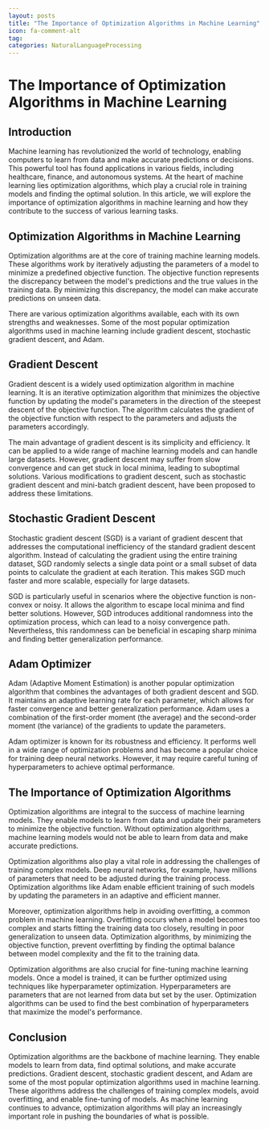 ```yaml
---
layout: posts
title: "The Importance of Optimization Algorithms in Machine Learning"
icon: fa-comment-alt
tag:      
categories: NaturalLanguageProcessing
---
```



# The Importance of Optimization Algorithms in Machine Learning

## Introduction

Machine learning has revolutionized the world of technology, enabling computers to learn from data and make accurate predictions or decisions. This powerful tool has found applications in various fields, including healthcare, finance, and autonomous systems. At the heart of machine learning lies optimization algorithms, which play a crucial role in training models and finding the optimal solution. In this article, we will explore the importance of optimization algorithms in machine learning and how they contribute to the success of various learning tasks.

## Optimization Algorithms in Machine Learning

Optimization algorithms are at the core of training machine learning models. These algorithms work by iteratively adjusting the parameters of a model to minimize a predefined objective function. The objective function represents the discrepancy between the model's predictions and the true values in the training data. By minimizing this discrepancy, the model can make accurate predictions on unseen data.

There are various optimization algorithms available, each with its own strengths and weaknesses. Some of the most popular optimization algorithms used in machine learning include gradient descent, stochastic gradient descent, and Adam.

## Gradient Descent

Gradient descent is a widely used optimization algorithm in machine learning. It is an iterative optimization algorithm that minimizes the objective function by updating the model's parameters in the direction of the steepest descent of the objective function. The algorithm calculates the gradient of the objective function with respect to the parameters and adjusts the parameters accordingly.

The main advantage of gradient descent is its simplicity and efficiency. It can be applied to a wide range of machine learning models and can handle large datasets. However, gradient descent may suffer from slow convergence and can get stuck in local minima, leading to suboptimal solutions. Various modifications to gradient descent, such as stochastic gradient descent and mini-batch gradient descent, have been proposed to address these limitations.

## Stochastic Gradient Descent

Stochastic gradient descent (SGD) is a variant of gradient descent that addresses the computational inefficiency of the standard gradient descent algorithm. Instead of calculating the gradient using the entire training dataset, SGD randomly selects a single data point or a small subset of data points to calculate the gradient at each iteration. This makes SGD much faster and more scalable, especially for large datasets.

SGD is particularly useful in scenarios where the objective function is non-convex or noisy. It allows the algorithm to escape local minima and find better solutions. However, SGD introduces additional randomness into the optimization process, which can lead to a noisy convergence path. Nevertheless, this randomness can be beneficial in escaping sharp minima and finding better generalization performance.

## Adam Optimizer

Adam (Adaptive Moment Estimation) is another popular optimization algorithm that combines the advantages of both gradient descent and SGD. It maintains an adaptive learning rate for each parameter, which allows for faster convergence and better generalization performance. Adam uses a combination of the first-order moment (the average) and the second-order moment (the variance) of the gradients to update the parameters.

Adam optimizer is known for its robustness and efficiency. It performs well in a wide range of optimization problems and has become a popular choice for training deep neural networks. However, it may require careful tuning of hyperparameters to achieve optimal performance.

## The Importance of Optimization Algorithms

Optimization algorithms are integral to the success of machine learning models. They enable models to learn from data and update their parameters to minimize the objective function. Without optimization algorithms, machine learning models would not be able to learn from data and make accurate predictions.

Optimization algorithms also play a vital role in addressing the challenges of training complex models. Deep neural networks, for example, have millions of parameters that need to be adjusted during the training process. Optimization algorithms like Adam enable efficient training of such models by updating the parameters in an adaptive and efficient manner.

Moreover, optimization algorithms help in avoiding overfitting, a common problem in machine learning. Overfitting occurs when a model becomes too complex and starts fitting the training data too closely, resulting in poor generalization to unseen data. Optimization algorithms, by minimizing the objective function, prevent overfitting by finding the optimal balance between model complexity and the fit to the training data.

Optimization algorithms are also crucial for fine-tuning machine learning models. Once a model is trained, it can be further optimized using techniques like hyperparameter optimization. Hyperparameters are parameters that are not learned from data but set by the user. Optimization algorithms can be used to find the best combination of hyperparameters that maximize the model's performance.

## Conclusion

Optimization algorithms are the backbone of machine learning. They enable models to learn from data, find optimal solutions, and make accurate predictions. Gradient descent, stochastic gradient descent, and Adam are some of the most popular optimization algorithms used in machine learning. These algorithms address the challenges of training complex models, avoid overfitting, and enable fine-tuning of models. As machine learning continues to advance, optimization algorithms will play an increasingly important role in pushing the boundaries of what is possible.